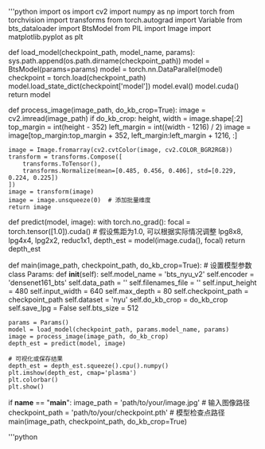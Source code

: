 '''python
import os
import cv2
import numpy as np
import torch
from torchvision import transforms
from torch.autograd import Variable
from bts_dataloader import BtsModel
from PIL import Image
import matplotlib.pyplot as plt

def load_model(checkpoint_path, model_name, params):
    sys.path.append(os.path.dirname(checkpoint_path))
    model = BtsModel(params=params)
    model = torch.nn.DataParallel(model)
    checkpoint = torch.load(checkpoint_path)
    model.load_state_dict(checkpoint['model'])
    model.eval()
    model.cuda()
    return model

def process_image(image_path, do_kb_crop=True):
    image = cv2.imread(image_path)
    if do_kb_crop:
        height, width = image.shape[:2]
        top_margin = int(height - 352)
        left_margin = int((width - 1216) / 2)
        image = image[top_margin:top_margin + 352, left_margin:left_margin + 1216, :]

    image = Image.fromarray(cv2.cvtColor(image, cv2.COLOR_BGR2RGB))
    transform = transforms.Compose([
        transforms.ToTensor(),
        transforms.Normalize(mean=[0.485, 0.456, 0.406], std=[0.229, 0.224, 0.225])
    ])
    image = transform(image)
    image = image.unsqueeze(0)  # 添加批量维度
    return image

def predict(model, image):
    with torch.no_grad():
        focal = torch.tensor([1.0]).cuda()  # 假设焦距为1.0, 可以根据实际情况调整
        lpg8x8, lpg4x4, lpg2x2, reduc1x1, depth_est = model(image.cuda(), focal)
    return depth_est

def main(image_path, checkpoint_path, do_kb_crop=True):
    # 设置模型参数
    class Params:
        def __init__(self):
            self.model_name = 'bts_nyu_v2'
            self.encoder = 'densenet161_bts'
            self.data_path = ''
            self.filenames_file = ''
            self.input_height = 480
            self.input_width = 640
            self.max_depth = 80
            self.checkpoint_path = checkpoint_path
            self.dataset = 'nyu'
            self.do_kb_crop = do_kb_crop
            self.save_lpg = False
            self.bts_size = 512

    params = Params()
    model = load_model(checkpoint_path, params.model_name, params)
    image = process_image(image_path, do_kb_crop)
    depth_est = predict(model, image)
    
    # 可视化或保存结果
    depth_est = depth_est.squeeze().cpu().numpy()
    plt.imshow(depth_est, cmap='plasma')
    plt.colorbar()
    plt.show()

if __name__ == "__main__":
    image_path = 'path/to/your/image.jpg'  # 输入图像路径
    checkpoint_path = 'path/to/your/checkpoint.pth'  # 模型检查点路径
    main(image_path, checkpoint_path, do_kb_crop=True)

'''python
